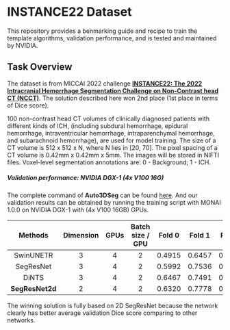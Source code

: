 # INSTANCE22 Dataset

This repository provides a benmarking guide and recipe to train the template algorithms, validation performance, and is tested and maintained by NVIDIA.

## Task Overview

The dataset is from MICCAI 2022 challenge **[INSTANCE22: The 2022 Intracranial Hemorrhage Segmentation Challenge on Non-Contrast head CT (NCCT)](https://instance.grand-challenge.org/)**. The solution described here won 2nd place (1st place in terms of Dice score).

100 non-contrast head CT volumes of clinically diagnosed patients with different kinds of ICH,
(including subdural hemorrhage, epidural hemorrhage, intraventricular hemorrhage, intraparenchymal
hemorrhage, and subarachnoid hemorrhage), are used for model training. The size of a CT volume is 512 x 512 x N, where N lies in [20, 70]. The pixel spacing of a CT volume is 0.42mm x 0.42mm x 5mm. The images will be stored in NIFTI files. Voxel-level segmentation annotations are: 0 - Background; 1 - ICH.

##### Validation performance: NVIDIA DGX-1 (4x V100 16G)

The complete command of **Auto3DSeg** can be found [here](../../README.md#reference-python-apis-for-auto3dseg). And our validation results can be obtained by running the training script with MONAI 1.0.0 on NVIDIA DGX-1 with (4x V100 16GB) GPUs.

| Methods| Dimension | GPUs | Batch size / GPU | Fold 0 | Fold 1 | Fold 2 | Fold 3 | Fold 4 | Avg |
|:------:|:---------:|:----:|:----------------:|:------:|:------:|:------:|:------:|:------:|:---:|
| SwinUNETR  | 3 | 4 | 2 | 0.4915 | 0.6457 | 0.6895 | 0.5256 | 0.5935 | 0.5891 |
| SegResNet  | 3 | 4 | 2 | 0.5992 | 0.7536 | 0.0088 | 0.6154 | 0.6985 | 0.5351 |
| DiNTS      | 3 | 4 | 2 | 0.6467 | 0.7491 | 0.7306	| 0.6638 | 0.6779 | 0.6936 |
| **SegResNet2d** | 2 | 4 | 2 | 0.6320 | 0.7778 | 0.7607 | 0.7006 | 0.7613 | **0.7265** |

The winning solution is fully based on 2D SegResNet because the network clearly has better average validation Dice score comparing to other networks.
